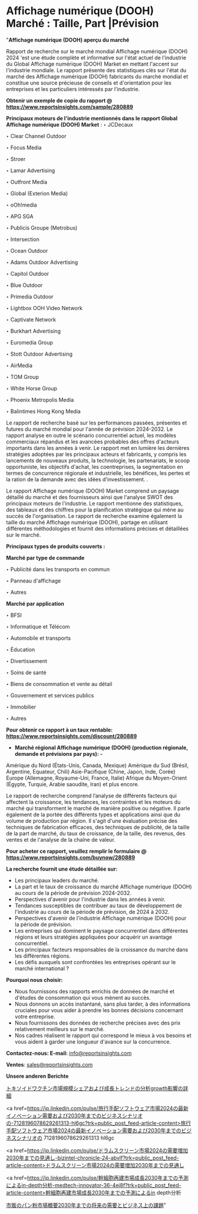 # Affichage numérique (DOOH) Marché : Taille, Part |Prévision

"<strong>Affichage numérique (DOOH) aperçu du marché</strong>

Rapport de recherche sur le marché mondial Affichage numérique (DOOH) 2024 'est une étude complète et informative sur l'état actuel de l'industrie du Global Affichage numérique (DOOH) Market en mettant l'accent sur l'industrie mondiale. Le rapport présente des statistiques clés sur l'état du marché des Affichage numérique (DOOH) fabricants du marché mondial et constitue une source précieuse de conseils et d'orientation pour les entreprises et les particuliers intéressés par l'industrie.

<strong>Obtenir un exemple de copie du rapport @ <a href=https://www.reportsinsights.com/sample/280889>https://www.reportsinsights.com/sample/280889</a></strong>

<strong>Principaux moteurs de l'industrie mentionnés dans le rapport Global Affichage numérique (DOOH) Market</strong> :
‣ JCDecaux

‣ Clear Channel Outdoor

‣ Focus Media

‣ Stroer

‣ Lamar Advertising

‣ Outfront Media

‣ Global (Exterion Media)

‣ oOh!media

‣ APG SGA

‣ Publicis Groupe (Metrobus)

‣ Intersection

‣ Ocean Outdoor

‣ Adams Outdoor Advertising

‣ Capitol Outdoor

‣ Blue Outdoor

‣ Primedia Outdoor

‣ Lightbox OOH Video Network

‣ Captivate Network

‣ Burkhart Advertising

‣ Euromedia Group

‣ Stott Outdoor Advertising

‣ AirMedia

‣ TOM Group

‣ White Horse Group

‣ Phoenix Metropolis Media

‣ Balintimes Hong Kong Media

Le rapport de recherche basé sur les performances passées, présentes et futures du marché mondial pour l'année de prévision 2024-2032. Le rapport analyse en outre le scénario concurrentiel actuel, les modèles commerciaux répandus et les avancées probables des offres d'acteurs importants dans les années à venir. Le rapport met en lumière les dernières stratégies adoptées par les principaux acteurs et fabricants, y compris les lancements de nouveaux produits, la technologie, les partenariats, le scoop opportuniste, les objectifs d'achat, les coentreprises, la segmentation en termes de concurrence régionale et industrielle, les bénéfices, les pertes et la ration de la demande avec des idées d'investissement. .

Le rapport Affichage numérique (DOOH) Market comprend un paysage détaillé du marché et des fournisseurs ainsi que l'analyse SWOT des principaux moteurs de l'industrie. Le rapport mentionne des statistiques, des tableaux et des chiffres pour la planification stratégique qui mène au succès de l'organisation. Le rapport de recherche examine également la taille du marché Affichage numérique (DOOH), partage en utilisant différentes méthodologies et fournit des informations précises et détaillées sur le marché.

<strong>Principaux types de produits couverts :</strong>

<strong>Marché par type de commande</strong>

‣ Publicité dans les transports en commun

‣ Panneau d'affichage

‣ Autres

<strong>Marché par application</strong>

‣ BFSI

‣ Informatique et Télécom

‣ Automobile et transports

‣ Éducation

‣ Divertissement

‣ Soins de santé

‣ Biens de consommation et vente au détail

‣ Gouvernement et services publics

‣ Immobilier

‣ Autres

<strong>Pour obtenir ce rapport à un taux rentable: <a href=https://www.reportsinsights.com/discount/280889>https://www.reportsinsights.com/discount/280889</a></strong>
<ul>
  <li><strong>Marché régional Affichage numérique (DOOH) (production régionale, demande et prévisions par pays): -</strong></li>
</ul>
Amérique du Nord (États-Unis, Canada, Mexique)
Amérique du Sud (Brésil, Argentine, Equateur, Chili)
Asie-Pacifique (Chine, Japon, Inde, Corée)
Europe (Allemagne, Royaume-Uni, France, Italie)
Afrique du Moyen-Orient (Égypte, Turquie, Arabie saoudite, Iran) et plus encore.

Le rapport de recherche comprend l’analyse de différents facteurs qui affectent la croissance, les tendances, les contraintes et les moteurs du marché qui transforment le marché de manière positive ou négative. Il parle également de la portée des différents types et applications ainsi que du volume de production par région. Il s'agit d'une évaluation précise des techniques de fabrication efficaces, des techniques de publicité, de la taille de la part de marché, du taux de croissance, de la taille, des revenus, des ventes et de l'analyse de la chaîne de valeur.

<strong>Pour acheter ce rapport, veuillez remplir le formulaire @   <a href=https://www.reportsinsights.com/buynow/280889>https://www.reportsinsights.com/buynow/280889</a></strong>

<strong>La recherche fournit une étude détaillée sur:</strong>
<ul>
  <li>Les principaux leaders du marché.</li>
  <li>La part et le taux de croissance du marché Affichage numérique (DOOH) au cours de la période de prévision 2024-2032.</li>
  <li>Perspectives d'avenir pour l'industrie dans les années à venir.</li>
  <li>Tendances susceptibles de contribuer au taux de développement de l'industrie au cours de la période de prévision, de 2024 à 2032.</li>
  <li>Perspectives d'avenir de l'industrie Affichage numérique (DOOH) pour la période de prévision.</li>
  <li>Les entreprises qui dominent le paysage concurrentiel dans différentes régions et leurs stratégies appliquées pour acquérir un avantage concurrentiel.</li>
  <li>Les principaux facteurs responsables de la croissance du marché dans les différentes régions.</li>
  <li>Les défis auxquels sont confrontées les entreprises opérant sur le marché international ?</li>
</ul>
<strong>Pourquoi nous choisir:</strong>
<ul>
  <li>Nous fournissons des rapports enrichis de données de marché et d'études de consommation qui vous mènent au succès.</li>
  <li>Nous donnons un accès instantané, sans plus tarder, à des informations cruciales pour vous aider à prendre les bonnes décisions concernant votre entreprise.</li>
  <li>Nous fournissons des données de recherche précises avec des prix relativement meilleurs sur le marché.</li>
  <li>Nos cadres réalisent le rapport qui correspond le mieux à vos besoins et vous aident à garder une longueur d'avance sur la concurrence.</li>
</ul>
<strong>Contactez-nous:
</strong><strong>E-mail:</strong> <a href=mailto:info@reportsinsights.com>info@reportsinsights.com</a>

<strong>Ventes</strong>: <a href=mailto:sales@reportsinsights.com>sales@reportsinsights.com</a>

<strong>Unsere anderen Berichte</strong>

<a href=https://www.linkedin.com/pulse/トキソイドワクチン市場規模シェアおよび成長トレンドの分析growth影響の詳細-reports-insights-expert-0zske/>トキソイドワクチン市場規模シェアおよび成長トレンドの分析growth影響の詳細</a>

<a href=https://jp.linkedin.com/pulse/旅行手配ソフトウェア市場2024の最新イノベーション需要および2030年までのビジネスシナリオの-7128196078629261313-hl6gc?trk=public_post_feed-article-content>旅行手配ソフトウェア市場2024の最新イノベーション需要および2030年までのビジネスシナリオの 7128196078629261313 hl6gc</a>

<a href=https://jp.linkedin.com/pulse/ドラムスクリーン市場2024の需要増加2030年までの見通し-bizintel-chronicle-24-abvlf?trk=public_post_feed-article-content>ドラムスクリーン市場2024の需要増加2030年までの見通し</a>

<a href=https://jp.linkedin.com/pulse/幹細胞再建市場成長2030年までの予測によるin-depth分析-medtech-innovator-36-4ej8f?trk=public_post_feed-article-content>幹細胞再建市場成長2030年までの予測によるin depth分析</a>

<a href=https://www.linkedin.com/pulse/市販のパン粉市場概要2030年までの将来の需要とビジネス上の課題-reportsinsights-pvt-ltd-mt9vf/>市販のパン粉市場概要2030年までの将来の需要とビジネス上の課題</a>"

